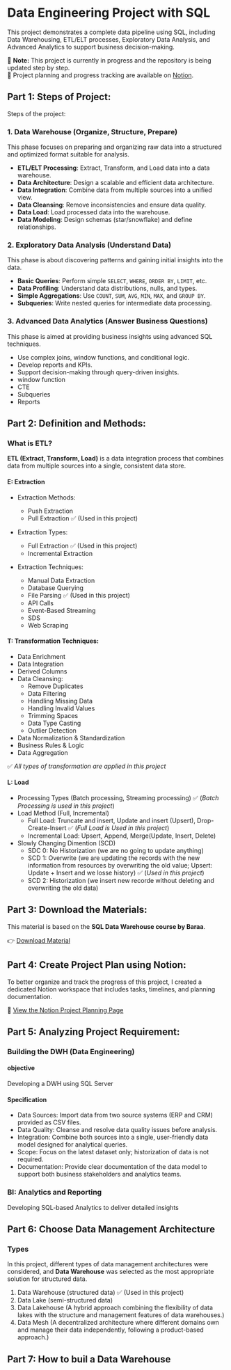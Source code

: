 # Data Engineering Project with SQL 
This project demonstrates a complete data pipeline using SQL, including Data Warehousing, ETL/ELT processes, Exploratory Data Analysis, and Advanced Analytics to support business decision-making.

🚧 **Note:** This project is currently in progress and the repository is being updated step by step.  
📝 Project planning and progress tracking are available on [Notion](https://www.notion.so/Data-Warehouse-Project-1f18f6be5865804f801ed6acfc875abb?pvs=4).

## Part 1: Steps of Project:
Steps of the project:
### 1. Data Warehouse (Organize, Structure, Prepare)
This phase focuses on preparing and organizing raw data into a structured and optimized format suitable for analysis.

- **ETL/ELT Processing**: Extract, Transform, and Load data into a data warehouse.
- **Data Architecture**: Design a scalable and efficient data architecture.
- **Data Integration**: Combine data from multiple sources into a unified view.
- **Data Cleansing**: Remove inconsistencies and ensure data quality.
- **Data Load**: Load processed data into the warehouse.
- **Data Modeling**: Design schemas (star/snowflake) and define relationships.

### 2. Exploratory Data Analysis (Understand Data)
This phase is about discovering patterns and gaining initial insights into the data.

- **Basic Queries**: Perform simple `SELECT`, `WHERE`, `ORDER BY`, `LIMIT`, etc.
- **Data Profiling**: Understand data distributions, nulls, and types.
- **Simple Aggregations**: Use `COUNT`, `SUM`, `AVG`, `MIN`, `MAX`, and `GROUP BY`.
- **Subqueries**: Write nested queries for intermediate data processing.

### 3. Advanced Data Analytics (Answer Business Questions)
This phase is aimed at providing business insights using advanced SQL techniques.
- Use complex joins, window functions, and conditional logic.
- Develop reports and KPIs.
- Support decision-making through query-driven insights.
- window function
- CTE
- Subqueries
- Reports

## Part 2: Definition and Methods:

### What is ETL?
**ETL (Extract, Transform, Load)** is a data integration process that combines data from multiple sources into a single, consistent data store.

#### E: Extraction
- Extraction Methods:
   * Push Extraction
   * Pull Extraction ✅ (Used in this project)

- Extraction Types:
  * Full Extraction ✅ (Used in this project)
  * Incremental Extraction

- Extraction Techniques:
  * Manual Data Extraction
  * Database Querying
  * File Parsing ✅ (Used in this project)
  * API Calls
  * Event-Based Streaming
  * SDS
  * Web Scraping

#### T: Transformation Techniques:
- Data Enrichment
- Data Integration
- Derived Columns
- Data Cleansing:
  * Remove Duplicates
  * Data Filtering
  * Handling Missing Data
  * Handling Invalid Values
  * Trimming Spaces
  * Data Type Casting
  * Outlier Detection
- Data Normalization & Standardization
- Business Rules & Logic
- Data Aggregation

✅ *All types of transformation are applied in this project*

#### L: Load
- Processing Types (Batch processing, Streaming processing) ✅ (*Batch Processing is used in this project*)
- Load Method (Full, Incremental)
    * Full Load: Truncate and insert, Update and insert (Upsert), Drop-Create-Insert ✅ (*Full Load is Used in this project*)
    * Incremental Load: Upsert, Append, Merge(Update, Insert, Delete)
- Slowly Changing Dimention (SCD)
    * SDC 0: No Historization (we are no going to update anything)
    * SCD 1: Overwrite (we are updating the records with the new information from resources by overwriting the old value; Upsert: Update + Insert and we losse history) ✅ (*Used in this project*)
    * SCD 2: Historization (we insert new recorde without deleting and overwriting the old data)

## Part 3: Download the Materials:
This material is based on the **SQL Data Warehouse course by Baraa**.

👉 [Download Material](https://www.datawithbaraa.com/sql-introduction/advanced-sql-project/#google_vignette)

## Part 4: Create Project Plan using Notion:
To better organize and track the progress of this project, I created a dedicated Notion workspace that includes tasks, timelines, and planning documentation.

🔗 [View the Notion Project Planning Page](https://www.notion.so/Data-Warehouse-Project-1f18f6be5865804f801ed6acfc875abb?pvs=4)


## Part 5: Analyzing Project Requirement:
### Building the DWH (Data Engineering)
#### objective
Developing a DWH using SQL Server 
#### Specification
- Data Sources: Import data from two source systems (ERP and CRM) provided as CSV files.
- Data Quality: Cleanse and resolve data quality issues before analysis.
- Integration: Combine both sources into a single, user-friendly data model designed for analytical queries.
- Scope: Focus on the latest dataset only; historization of data is not required.
- Documentation: Provide clear documentation of the data model to support both business stakeholders and analytics teams.
### BI: Analytics and Reporting
Developing SQL-based Analytics to deliver detailed insights

## Part 6: Choose Data Management Architecture
### Types 
In this project, different types of data management architectures were considered, and **Data Warehouse** was selected as the most appropriate solution for structured data.

1. Data Warehouse (structured data) ✅ (Used in this project)
2. Data Lake (semi-structured data)
3. Data Lakehouse (A hybrid approach combining the flexibility of data lakes with the structure and management features of data warehouses.)
4. Data Mesh (A decentralized architecture where different domains own and manage their data independently, following a product-based approach.)
   
## Part 7: How to buil a Data Warehouse

